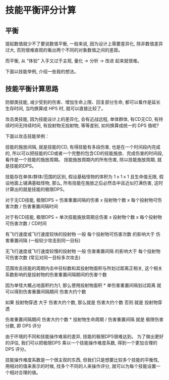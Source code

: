 # 技能平衡评分计算

## 平衡

提起数值就少不了要说数值平衡, 一般来说, 因为设计上需要差异化, 除非数值差异过大, 否则很难直观的看出两个不同的对象数值之间的差距。

而平衡, 从 “体验” 入手又过于主观, 量化 -> 分析 -> 改进 起来就很难。

下面以技能举例, 介绍一些我的想法。

## 技能平衡计算思路

防御类技能, 减少受到的伤害、增加生命上限、回复部分生命, 都可以看作是延长生存时间, 当均换算成 HPS 时, 就可以直接比较了。

攻击类技能, 因为技能设计上的差异化, 会有近战远程, 单体群体, 有CD无CD, 有持续时间无持续时间, 有投射物无投射物, 等等差别, 如何换算成统一的 DPS 值呢?

下面以攻击技能举例：

技能的施放间隔, 就是技能的CD, 有得技能有多段伤害, 也是在一个时间段内完成的, 所以可以把技能的CD或者一个完整的包含CD的技能施放、完成伤害的时间段, 看作是一个技能的施放周期。 技能施放周期内的所有伤害, 除以技能施放周期, 就是技能的DPS。

技能存在单体/群体/范围的区别, 假设基础怪物的体积为 1 x 1 x 1 且生命值无限, 假设地面上铺满基础怪物, 那么, 所有技能在施放之后必然击中且近似打满伤害, 这时计算出的就是技能的极限DPS。

对于无CD技能, 极限DPS = 伤害重置间隔的伤害 x 投射物个数 x 每个投射物可伤害次数 / 伤害重置间隔时间

对于有CD技能, 极限DPS = 单次技能施放周期总伤害 x 投射物个数 x 每个投射物可伤害次数 / CD时间

有飞行速度或飞行速度较快的投射物 一般 每个投射物可伤害次数 的影响大于 伤害重置间隔 (一般较少攻击到同一目标)

无飞行速度或飞行速度较慢的投射物 一般 伤害重置间隔 的影响大于 每个投射物可伤害次数 (常见对同一目标多次攻击)

范围攻击技能的周期内击中目标数和其投射物面积与所划过距离正相关, 这个相关系数影响的是投射物的伤害重置间隔期间的伤害个数

因为单怪大概占地面积约为1, 那么使用投射物面积 * 单伤害重置间隔划过距离 就可以得到伤害重置间隔期间 伤害大约个数

如果 投射物穿透 大于 伤害大约个数, 那么就是 伤害大约个数 否则 就是 投射物穿透

伤害重置间隔期间 伤害大约个数 * 投射物生命周期 / 伤害重置间隔 就是 极限伤害分数, 即 DPS 评分

由于环境的不同和技能操作难易的差异, 技能的极限DPS很难达到。 为了做出更好的评估, 我们可以把极限DPS 乘以一个技能操作难度系数, 得到一个更加合理的 DPS 评分。

技能操作难度系数是一个很主观的东西, 但我们只是想要比较多个技能的平衡性, 用相对的值来表示的时候, 找多个不同的人来操作评分, 就可以为每个技能设置一个相对合理的值。
